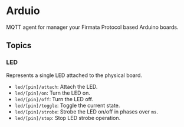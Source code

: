 # Arduio

MQTT agent for manager your Firmata Protocol based Arduino boards.

## Topics

### LED

Represents a single LED attached to the physical board.

* `led/[pin]/attach`: Attach the LED.
* `led/[pin]/on`: Turn the LED on.
* `led/[pin]/off`: Turn the LED off.
* `led/[pin]/toggle`: Toggle the current state.
* `led/[pin]/strobe`: Strobe the LED on/off in phases over `ms`.
* `led/[pin]/stop`: Stop LED strobe operation.
